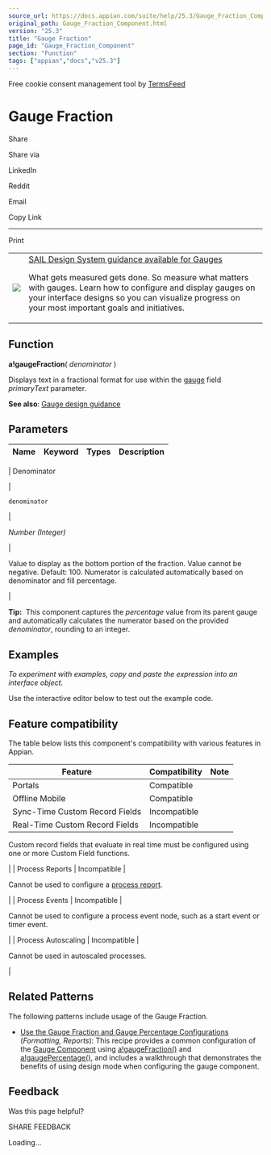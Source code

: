 ```yaml
---
source_url: https://docs.appian.com/suite/help/25.3/Gauge_Fraction_Component.html
original_path: Gauge_Fraction_Component.html
version: "25.3"
title: "Gauge Fraction"
page_id: "Gauge_Fraction_Component"
section: "Function"
tags: ["appian","docs","v25.3"]
---
```



Free cookie consent management tool by [TermsFeed](https://www.termsfeed.com/)

# Gauge Fraction

Share

Share via

LinkedIn

Reddit

Email

Copy Link

* * *

Print

<table><tbody><tr><td><a href="/suite/help/25.3/sail/home.html"><img class="ds-release-icon" src="images/design-sys/sail.png"></a></td><td><a class="ds-release-notice-a ds-release-notice-a-big" href="/suite/help/25.3/sail/ux-gauge.html">SAIL Design System guidance available for Gauges</a><p class="ds-release-notice-p">What gets measured gets done. So measure what matters with gauges. Learn how to configure and display gauges on your interface designs so you can visualize progress on your most important goals and initiatives.</p></td></tr></tbody></table>

## Function

**a!gaugeFraction**( _denominator_ )

Displays text in a fractional format for use within the [gauge](Gauge_Component.html) field _primaryText_ parameter.

**See also**: [Gauge design guidance](sail/ux-gauge.html)

## Parameters

| Name | Keyword | Types | Description |
| --- | --- | --- | --- |
|
Denominator

 |

`denominator`

 |

_Number (Integer)_

 |

Value to display as the bottom portion of the fraction. Value cannot be negative. Default: 100. Numerator is calculated automatically based on denominator and fill percentage.

 |

**Tip:**  This component captures the _percentage_ value from its parent gauge and automatically calculates the numerator based on the provided _denominator_, rounding to an integer.

## Examples

_To experiment with examples, copy and paste the expression into an interface object._

Use the interactive editor below to test out the example code.

## Feature compatibility

The table below lists this component's compatibility with various features in Appian.

| Feature | Compatibility | Note |
| --- | --- | --- |
| Portals | Compatible |  |
| Offline Mobile | Compatible |  |
| Sync-Time Custom Record Fields | Incompatible |  |
| Real-Time Custom Record Fields | Incompatible |
Custom record fields that evaluate in real time must be configured using one or more Custom Field functions.

 |
| Process Reports | Incompatible |

Cannot be used to configure a [process report](Process_Reports.html).

 |
| Process Events | Incompatible |

Cannot be used to configure a process event node, such as a start event or timer event.

 |
| Process Autoscaling | Incompatible |

Cannot be used in autoscaled processes.

 |

## Related Patterns

The following patterns include usage of the Gauge Fraction.

-   [Use the Gauge Fraction and Gauge Percentage Configurations](/suite/help/25.3/recipe-use-guage-fraction-and-percentage-configurations.html) (_Formatting, Reports_): This recipe provides a common configuration of the [Gauge Component](Gauge_Component.html) using [a!gaugeFraction()](Gauge_Fraction_Component.html) and [a!gaugePercentage()](Gauge_Percentage_Component.html), and includes a walkthrough that demonstrates the benefits of using design mode when configuring the gauge component.

## Feedback

Was this page helpful?

SHARE FEEDBACK

Loading...